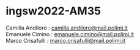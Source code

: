 # ingsw2022-AM35
Camilla Andiloro : camilla.andiloro@mail.polimi.it  
Emanuele Cimino  : emanuele.cimino@mail.polimi.it  
Marco Crisafulli : marco.crisafulli@mail.polimi.it  
